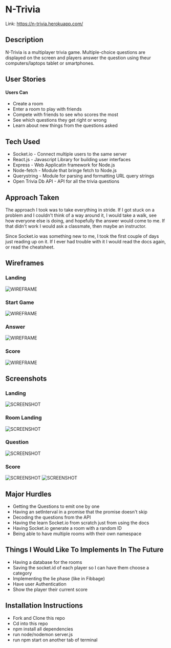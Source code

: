 # N-Trivia

Link: https://n-trivia.herokuapp.com/

## Description
N-Trivia is a multiplayer trivia game.  Multiple-choice questions are displayed on the screen and players answer the question using theur computers/laptops tablet or smartphones.

## User Stories
#### Users Can
* Create a room
* Enter a room to play with friends
* Compete with friends to see who scores the most
* See which questions they get right or wrong
* Learn about new things from the questions asked

## Tech Used
* Socket.io - Connect multiple users to the same server
* React.js - Javascript Library for building user interfaces
* Express - Web Applicatin framework for Node.js
* Node-fetch - Module that bringe fetch to Node.js
* Querystring - Module for parsing and formatting URL query strings
* Open Trivia Db API - API for all the trivia questions

## Approach Taken
The approach I took was to take everything in stride.  If I got stuck on a problem and I couldn't think of a way around it, I would take a walk, see how everyone else is doing, and hopefully the answer would come to me.  If that didn't work I would ask a classmate, then maybe an instructor.

Since Socket.io was something new to me, I took the first couple of days just reading up on it.  If I ever had trouble with it I would read the docs again, or read the cheatsheet. 

## Wireframes
### Landing
![WIREFRAME](images/LANDING-WIREFRAME.png)

### Start Game
![WIREFRAME](images/START-GAME.png)

### Answer
![WIREFRAME](images/LIE-AND-ANSWER.png)

### Score
![WIREFRAME](images/SCORE.png)

## Screenshots
### Landing
![SCREENSHOT](images/Landing.png)

### Room Landing
![SCREENSHOT](images/Room_Landing.png)

### Question
![SCREENSHOT](images/Question_Page.png)

### Score
![SCREENSHOT](images/Score-Page_Top.png)
![SCREENSHOT](images/Score_Page_Bottom.png)

## Major Hurdles
* Getting the Questions to emit one by one
* Having an setInterval in a promise that the promise doesn't skip
* Decoding the questions from the API
* Having the learn Socket.io from scratch just from using the docs
* Having Socket.io generate a room with a random ID
* Being able to have multiple rooms with their own namespace

## Things I Would Like To Implements In The Future
* Having a database for the rooms
* Saving the socket.id of each player so I can have them choose a category
* Implementing the lie phase (like in Fibbage)
* Have user Authentication
* Show the player their current score

## Installation Instructions
* Fork and Clone this repo
* Cd into this repo
* npm install all dependencies
* run node/nodemon server.js
* run npm start on another tab of terminal